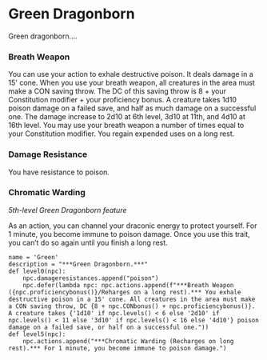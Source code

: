 # Green Dragonborn
Green dragonborn....

### Breath Weapon
You can use your action to exhale destructive poison. It deals damage in a 15' cone. When you use your breath weapon, all creatures in the area must make a CON saving throw. The DC of this saving throw is 8 + your Constitution modifier + your proficiency bonus. A creature takes 1d10 poison damage on a failed save, and half as much damage on a successful one. The damage increase to 2d10 at 6th level, 3d10 at 11th, and 4d10 at 16th level. You may use your breath weapon a number of times equal to your Constitution modifier. You regain expended uses on a long rest.

### Damage Resistance
You have resistance to poison.

### Chromatic Warding
*5th-level Green Dragonborn feature*

As an action, you can channel your draconic energy to protect yourself. For 1 minute, you become immune to poison damage. Once you use this trait, you can’t do so again until you finish a long rest.

```
name = 'Green'
description = "***Green Dragonborn.***"
def level0(npc):
    npc.damageresistances.append("poison")
    npc.defer(lambda npc: npc.actions.append(f"***Breath Weapon ({npc.proficiencybonus()}/Reharges on a long rest).*** You exhale destructive poison in a 15' cone. All creatures in the area must make a CON saving throw, DC {8 + npc.CONbonus() + npc.proficiencybonus()}. A creature takes {'1d10' if npc.levels() < 6 else '2d10' if npc.levels() < 11 else '3d10' if npc.levels() < 16 else '4d10'} poison damage on a failed save, or half on a successful one."))
def level5(npc):
    npc.actions.append("***Chromatic Warding (Recharges on long rest).*** For 1 minute, you become immune to poison damage.")
```

